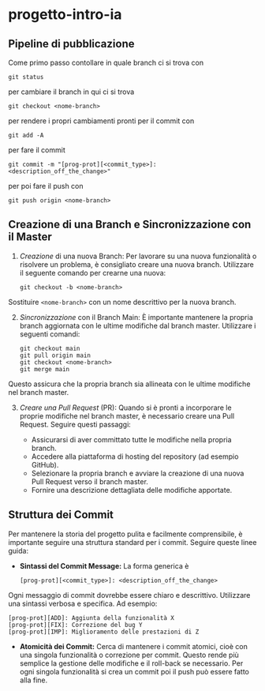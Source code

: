 # progetto-intro-ia
## Pipeline di pubblicazione 
Come primo passo contollare in quale branch ci si trova con 
``` 
git status 
``` 
per cambiare il branch in qui ci si trova 
``` 
git checkout <nome-branch> 
``` 
per rendere i propri cambiamenti pronti per il commit con 
``` 
git add -A 
``` 
per fare il commit 
``` 
git commit -m "[prog-prot][<commit_type>]: <description_off_the_change>" 
``` 
per poi fare il push con  
``` 
git push origin <nome-branch> 
```
## Creazione di una Branch e Sincronizzazione con il Master
1. _Creazione_ di una nuova Branch:
   Per lavorare su una nuova funzionalità o risolvere un problema, è consigliato creare una nuova branch.
   Utilizzare il seguente comando per crearne una nuova:
   ```
   git checkout -b <nome-branch>
   ```
Sostituire `<nome-branch>` con un nome descrittivo per la nuova branch.

2. _Sincronizzazione_ con il Branch Main:
   È importante mantenere la propria branch aggiornata con le ultime modifiche dal branch master.
   Utilizzare i seguenti comandi:
   ```
   git checkout main
   git pull origin main
   git checkout <nome-branch>
   git merge main
   ```
Questo assicura che la propria branch sia allineata con le ultime modifiche nel branch master.

3. _Creare una Pull Request_ (PR):
   Quando si è pronti a incorporare le proprie modifiche nel branch master, è necessario creare una Pull Request.
   Seguire questi passaggi:

    - Assicurarsi di aver committato tutte le modifiche nella propria branch.
    - Accedere alla piattaforma di hosting del repository (ad esempio GitHub).
    - Selezionare la propria branch e avviare la creazione di una nuova Pull Request verso il branch master.
    - Fornire una descrizione dettagliata delle modifiche apportate.
## Struttura dei Commit
Per mantenere la storia del progetto pulita e facilmente comprensibile, è importante seguire una struttura standard per i commit. 
Seguire queste linee guida:

- **Sintassi del Commit Message:**
La forma generica è
  ```
  [prog-prot][<commit_type>]: <description_off_the_change>
  ```
Ogni messaggio di commit dovrebbe essere chiaro e descrittivo. Utilizzare una sintassi verbosa e specifica.
Ad esempio:
  ```
  [prog-prot][ADD]: Aggiunta della funzionalità X
  [prog-prot][FIX]: Correzione del bug Y
  [prog-prot][IMP]: Miglioramento delle prestazioni di Z
  ```

- **Atomicità dei Commit:**
  Cerca di mantenere i commit atomici, cioè con una singola funzionalità o correzione per commit.
  Questo rende più semplice la gestione delle modifiche e il roll-back se necessario.
  Per ogni singola funzionalità si crea un commit poi il push può essere fatto alla fine.
